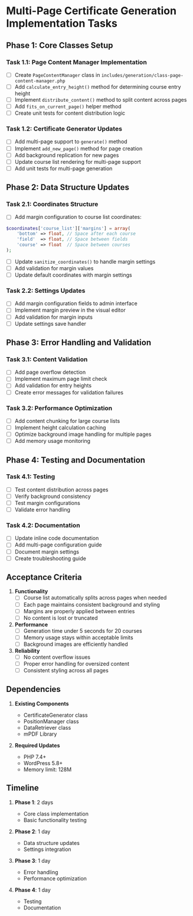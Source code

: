# Multi-Page Certificate Generation Implementation Tasks

## Phase 1: Core Classes Setup

### Task 1.1: Page Content Manager Implementation
- [ ] Create `PageContentManager` class in `includes/generation/class-page-content-manager.php`
- [ ] Add `calculate_entry_height()` method for determining course entry height
- [ ] Implement `distribute_content()` method to split content across pages
- [ ] Add `fits_on_current_page()` helper method
- [ ] Create unit tests for content distribution logic

### Task 1.2: Certificate Generator Updates
- [ ] Add multi-page support to `generate()` method
- [ ] Implement `add_new_page()` method for page creation
- [ ] Add background replication for new pages
- [ ] Update course list rendering for multi-page support
- [ ] Add unit tests for multi-page generation

## Phase 2: Data Structure Updates

### Task 2.1: Coordinates Structure
- [ ] Add margin configuration to course list coordinates:
```php
$coordinates['course_list']['margins'] = array(
    'bottom' => float, // Space after each course
    'field'  => float, // Space between fields
    'course' => float  // Space between courses
);
```
- [ ] Update `sanitize_coordinates()` to handle margin settings
- [ ] Add validation for margin values
- [ ] Update default coordinates with margin settings

### Task 2.2: Settings Updates
- [ ] Add margin configuration fields to admin interface
- [ ] Implement margin preview in the visual editor
- [ ] Add validation for margin inputs
- [ ] Update settings save handler

## Phase 3: Error Handling and Validation

### Task 3.1: Content Validation
- [ ] Add page overflow detection
- [ ] Implement maximum page limit check
- [ ] Add validation for entry heights
- [ ] Create error messages for validation failures

### Task 3.2: Performance Optimization
- [ ] Add content chunking for large course lists
- [ ] Implement height calculation caching
- [ ] Optimize background image handling for multiple pages
- [ ] Add memory usage monitoring

## Phase 4: Testing and Documentation

### Task 4.1: Testing
- [ ] Test content distribution across pages
- [ ] Verify background consistency
- [ ] Test margin configurations
- [ ] Validate error handling

### Task 4.2: Documentation
- [ ] Update inline code documentation
- [ ] Add multi-page configuration guide
- [ ] Document margin settings
- [ ] Create troubleshooting guide

## Acceptance Criteria

1. **Functionality**
   - [ ] Course list automatically splits across pages when needed
   - [ ] Each page maintains consistent background and styling
   - [ ] Margins are properly applied between entries
   - [ ] No content is lost or truncated

2. **Performance**
   - [ ] Generation time under 5 seconds for 20 courses
   - [ ] Memory usage stays within acceptable limits
   - [ ] Background images are efficiently handled

3. **Reliability**
   - [ ] No content overflow issues
   - [ ] Proper error handling for oversized content
   - [ ] Consistent styling across all pages

## Dependencies

1. **Existing Components**
   - CertificateGenerator class
   - PositionManager class
   - DataRetriever class
   - mPDF Library

2. **Required Updates**
   - PHP 7.4+
   - WordPress 5.8+
   - Memory limit: 128M

## Timeline

1. **Phase 1**: 2 days
   - Core class implementation
   - Basic functionality testing

2. **Phase 2**: 1 day
   - Data structure updates
   - Settings integration

3. **Phase 3**: 1 day
   - Error handling
   - Performance optimization

4. **Phase 4**: 1 day
   - Testing
   - Documentation 